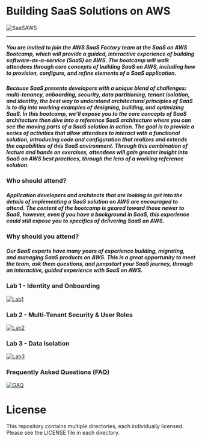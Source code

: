 # Building SaaS Solutions on AWS

![SaaSAWS](images/SaaS-Factory.png "SaaS Factory")

---------------------
##### You are invited to join the AWS SaaS Factory team at the SaaS on AWS Bootcamp, which will provide a guided, interactive experience of building software-as-a-service (SaaS) on AWS. The bootcamp will walk attendees through core concepts of building SaaS on AWS, including how to provision, configure, and refine elements of a SaaS application.
     
##### Because SaaS presents developers with a unique blend of challenges: multi-tenancy, onboarding, security, data partitioning, tenant isolation, and identity, the best way to understand architectural principles of SaaS is to dig into working examples of designing, building, and optimizing SaaS. In this bootcamp, we’ll expose you to the core concepts of SaaS architecture then dive into a reference SaaS architecture where you can see the moving parts of a SaaS solution in action. The goal is to provide a series of activities that allow attendees to interact with a functional solution, introducing code and configuration that realizes and extends the capabilities of this SaaS environment. Through this combination of lecture and hands on exercises, attendees will gain greater insight into SaaS on AWS best practices, through the lens of a working reference solution.

### Who should attend?

##### Application developers and architects that are looking to get into the details of implementing a SaaS solution on AWS are encouraged to attend. The content of the bootcamp is geared toward those newer to SaaS, however, even if you have a background in SaaS, this experience could still expose you to specifics of delivering SaaS on AWS.

### Why should you attend? 

##### Our SaaS experts have many years of experience building, migrating, and managing SaaS products on AWS. This is a great opportunity to meet the team, ask them questions, and jumpstart your SaaS journey, through an interactive, guided experience with SaaS on AWS.

### Lab 1 - Identity and Onboarding

[![Lab1](images/lab1.png)](https://github.com/aws-samples/aws-saas-factory-bootcamp/blob/master/Lab1.md "Lab 1")

### Lab 2 - Multi-Tenant Security & User Roles

[![Lab2](images/lab2.png)](https://github.com/aws-samples/aws-saas-factory-bootcamp/blob/master/Lab2.md "Lab 2")

### Lab 3 - Data Isolation

[![Lab3](images/lab3.png)](https://github.com/aws-samples/aws-saas-factory-bootcamp/blob/master/Lab3.md "Lab 3")

### Frequently Asked Questions (FAQ)

[![GAQ](images/faq.png)](https://github.com/aws-samples/aws-saas-factory-bootcamp/blob/master/faq.pdf "FAQ")


# License

This repository contains multiple directories, each individually licensed. Please see the LICENSE file in each directory. 

